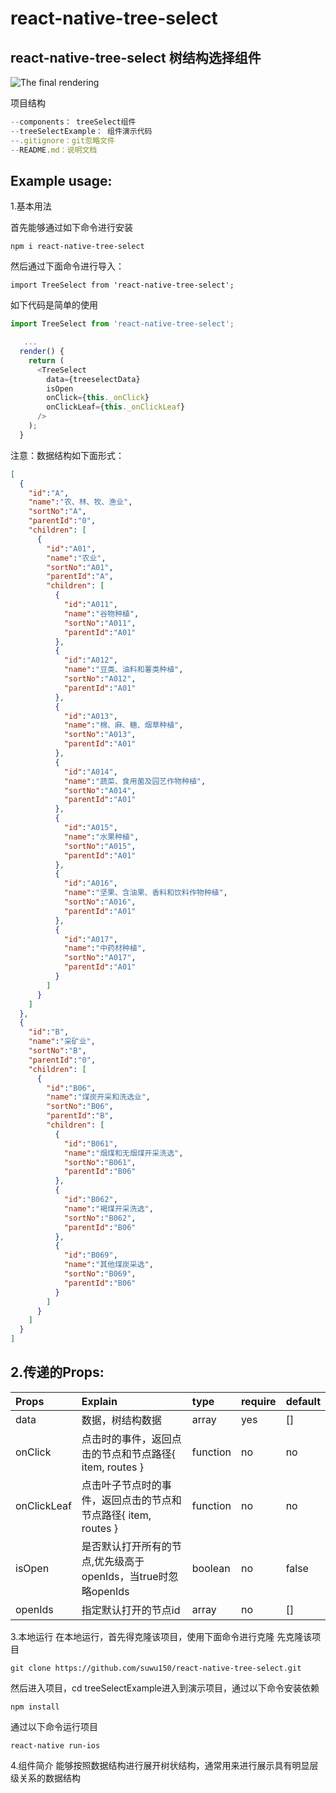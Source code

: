 # react-native-tree-select
react-native-tree-select
树结构选择组件
----
![The final rendering](https://github.com/suwu150/react-native-tree-select/blob/master/react-native-tree-select.gif?raw=true)

项目结构
```js
--components： treeSelect组件
--treeSelectExample： 组件演示代码
--.gitignore：git忽略文件
--README.md：说明文档
```
Example usage: 
--------------------------------------- 
1.基本用法    
 
 首先能够通过如下命令进行安装  

```$xslt
npm i react-native-tree-select
``` 
然后通过下面命令进行导入：
```$xslt
import TreeSelect from 'react-native-tree-select';
```
如下代码是简单的使用

```javascript
import TreeSelect from 'react-native-tree-select';

   ...
  render() {
    return (
      <TreeSelect
        data={treeselectData}
        isOpen
        onClick={this._onClick}
        onClickLeaf={this._onClickLeaf}
      />
    );
  }
```
注意：数据结构如下面形式：
```json
[
  {
    "id":"A",
    "name":"农、林、牧、渔业",
    "sortNo":"A",
    "parentId":"0",
    "children": [
      {
        "id":"A01",
        "name":"农业",
        "sortNo":"A01",
        "parentId":"A",
        "children": [
          {
            "id":"A011",
            "name":"谷物种植",
            "sortNo":"A011",
            "parentId":"A01"
          },
          {
            "id":"A012",
            "name":"豆类、油料和薯类种植",
            "sortNo":"A012",
            "parentId":"A01"
          },
          {
            "id":"A013",
            "name":"棉、麻、糖、烟草种植",
            "sortNo":"A013",
            "parentId":"A01"
          },
          {
            "id":"A014",
            "name":"蔬菜、食用菌及园艺作物种植",
            "sortNo":"A014",
            "parentId":"A01"
          },
          {
            "id":"A015",
            "name":"水果种植",
            "sortNo":"A015",
            "parentId":"A01"
          },
          {
            "id":"A016",
            "name":"坚果、含油果、香料和饮料作物种植",
            "sortNo":"A016",
            "parentId":"A01"
          },
          {
            "id":"A017",
            "name":"中药材种植",
            "sortNo":"A017",
            "parentId":"A01"
          }
        ]
      }
    ]
  },
  {
    "id":"B",
    "name":"采矿业",
    "sortNo":"B",
    "parentId":"0",
    "children": [
      {
        "id":"B06",
        "name":"煤炭开采和洗选业",
        "sortNo":"B06",
        "parentId":"B",
        "children": [
          {
            "id":"B061",
            "name":"烟煤和无烟煤开采洗选",
            "sortNo":"B061",
            "parentId":"B06"
          },
          {
            "id":"B062",
            "name":"褐煤开采洗选",
            "sortNo":"B062",
            "parentId":"B06"
          },
          {
            "id":"B069",
            "name":"其他煤炭采选",
            "sortNo":"B069",
            "parentId":"B06"
          }
        ]
      }
    ]
  }
]

```
2.传递的Props:   
---------------------------------------

|Props|Explain|type|require|default|          
|:-------|:--------|:--------|:-------|:----------|
|data|数据，树结构数据|array|yes|[]|    
|onClick|点击时的事件，返回点击的节点和节点路径{ item, routes }|function|no|no|    
|onClickLeaf|点击叶子节点时的事件，返回点击的节点和节点路径{ item, routes }|function|no|no|
|isOpen|是否默认打开所有的节点,优先级高于openIds，当true时忽略openIds|boolean|no|false|
|openIds|指定默认打开的节点id|array|no|[]|

3.本地运行
在本地运行，首先得克隆该项目，使用下面命令进行克隆
  先克隆该项目
  ```
  git clone https://github.com/suwu150/react-native-tree-select.git
  ```
  然后进入项目，cd treeSelectExample进入到演示项目，通过以下命令安装依赖
  ```
  npm install
  ```
  通过以下命令运行项目
  ```
  react-native run-ios
  ```
4.组件简介
能够按照数据结构进行展开树状结构，通常用来进行展示具有明显层级关系的数据结构
